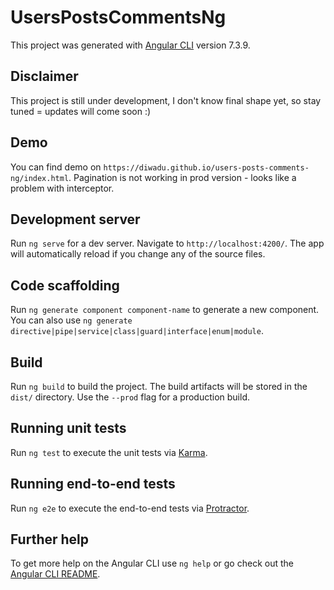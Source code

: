 # UsersPostsCommentsNg

This project was generated with [Angular CLI](https://github.com/angular/angular-cli) version 7.3.9.

## Disclaimer
This project is still under development, I don't know final shape yet, so stay tuned = updates will come soon :)

## Demo
You can find demo on `https://diwadu.github.io/users-posts-comments-ng/index.html`. 
Pagination is not working in prod version - looks like a problem with interceptor. 

## Development server

Run `ng serve` for a dev server. Navigate to `http://localhost:4200/`. The app will automatically reload if you change any of the source files.

## Code scaffolding

Run `ng generate component component-name` to generate a new component. You can also use `ng generate directive|pipe|service|class|guard|interface|enum|module`.

## Build

Run `ng build` to build the project. The build artifacts will be stored in the `dist/` directory. Use the `--prod` flag for a production build.

## Running unit tests

Run `ng test` to execute the unit tests via [Karma](https://karma-runner.github.io).

## Running end-to-end tests

Run `ng e2e` to execute the end-to-end tests via [Protractor](http://www.protractortest.org/).

## Further help

To get more help on the Angular CLI use `ng help` or go check out the [Angular CLI README](https://github.com/angular/angular-cli/blob/master/README.md).
